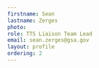 ```yaml
---
firstname: Sean
lastname: Zerges
photo: 
role: TTS Liaison Team Lead
email: sean.zerges@gsa.gov
layout: profile
ordering: 2
---
```

